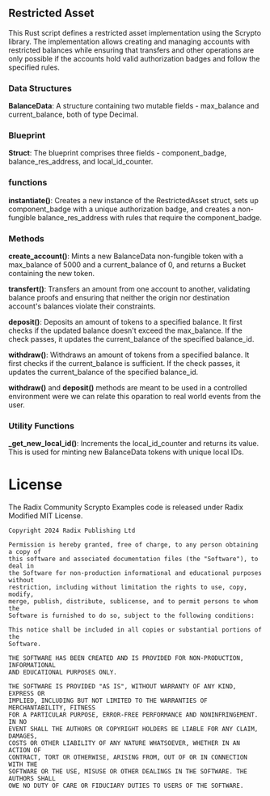 ## Restricted Asset

  

This Rust script defines a restricted asset implementation using the Scrypto library. The implementation allows creating and managing accounts with restricted balances while ensuring that transfers and other operations are only possible if the accounts hold valid authorization badges and follow the specified rules.

  

### Data Structures

  

**BalanceData**: A structure containing two mutable fields - max_balance and current_balance, both of type Decimal.

  

### Blueprint

  

**Struct**: The blueprint comprises three fields - component_badge, balance_res_address, and local_id_counter.

 
### functions

 
**instantiate()**: Creates a new instance of the RestrictedAsset struct, sets up component_badge with a unique authorization badge, and creates a non-fungible balance_res_address with rules that require the component_badge.

  

### Methods

  

**create_account()**: Mints a new BalanceData non-fungible token with a max_balance of 5000 and a current_balance of 0, and returns a Bucket containing the new token.

**transfert()**: Transfers an amount from one account to another, validating balance proofs and ensuring that neither the origin nor destination account's balances violate their constraints.

**deposit()**: Deposits an amount of tokens to a specified balance. It first checks if the updated balance doesn't exceed the max_balance. If the check passes, it updates the current_balance of the specified balance_id.

**withdraw()**: Withdraws an amount of tokens from a specified balance. It first checks if the current_balance is sufficient. If the check passes, it updates the current_balance of the specified balance_id.

  

**withdraw()** and **deposit()** methods are meant to be used in a controlled environment were we can relate this oparation to real world events from the user.

  

### Utility Functions

  

**_get_new_local_id()**: Increments the local_id_counter and returns its value. This is used for minting new BalanceData tokens with unique local IDs.

# License

The Radix Community Scrypto Examples code is released under Radix Modified MIT License.

    Copyright 2024 Radix Publishing Ltd

    Permission is hereby granted, free of charge, to any person obtaining a copy of
    this software and associated documentation files (the "Software"), to deal in
    the Software for non-production informational and educational purposes without
    restriction, including without limitation the rights to use, copy, modify,
    merge, publish, distribute, sublicense, and to permit persons to whom the
    Software is furnished to do so, subject to the following conditions:

    This notice shall be included in all copies or substantial portions of the
    Software.

    THE SOFTWARE HAS BEEN CREATED AND IS PROVIDED FOR NON-PRODUCTION, INFORMATIONAL
    AND EDUCATIONAL PURPOSES ONLY.

    THE SOFTWARE IS PROVIDED "AS IS", WITHOUT WARRANTY OF ANY KIND, EXPRESS OR
    IMPLIED, INCLUDING BUT NOT LIMITED TO THE WARRANTIES OF MERCHANTABILITY, FITNESS
    FOR A PARTICULAR PURPOSE, ERROR-FREE PERFORMANCE AND NONINFRINGEMENT. IN NO
    EVENT SHALL THE AUTHORS OR COPYRIGHT HOLDERS BE LIABLE FOR ANY CLAIM, DAMAGES,
    COSTS OR OTHER LIABILITY OF ANY NATURE WHATSOEVER, WHETHER IN AN ACTION OF
    CONTRACT, TORT OR OTHERWISE, ARISING FROM, OUT OF OR IN CONNECTION WITH THE
    SOFTWARE OR THE USE, MISUSE OR OTHER DEALINGS IN THE SOFTWARE. THE AUTHORS SHALL
    OWE NO DUTY OF CARE OR FIDUCIARY DUTIES TO USERS OF THE SOFTWARE.